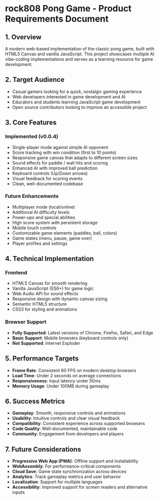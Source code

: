 # rock808 Pong Game - Product Requirements Document

## 1. Overview
A modern web-based implementation of the classic pong game, built with HTML5 Canvas and vanilla JavaScript. This project showcases multiple AI vibe-coding implementations and serves as a learning resource for game development.

## 2. Target Audience
- Casual gamers looking for a quick, nostalgic gaming experience
- Web developers interested in game development and AI
- Educators and students learning JavaScript game development
- Open source contributors looking to improve an accessible project

## 3. Core Features
### Implemented (v0.0.4)
- Single-player mode against simple AI opponent
- Score tracking with win condition (first to 10 points)
- Responsive game canvas that adapts to different screen sizes
- Sound effects for paddle / wall hits and scoring
- Enhanced AI with improved ball prediction
- Keyboard controls (Up/Down arrows)
- Visual feedback for scoring events
- Clean, well-documented codebase

### Future Enhancements
- Multiplayer mode (local/online)
- Additional AI difficulty levels
- Power-ups and special abilities
- High score system with persistent storage
- Mobile touch controls
- Customizable game elements (paddles, ball, colors)
- Game states (menu, pause, game over)
- Player profiles and settings

## 4. Technical Implementation
### Frontend
- HTML5 Canvas for smooth rendering
- Vanilla JavaScript (ES6+) for game logic
- Web Audio API for sound effects
- Responsive design with dynamic canvas sizing
- Semantic HTML5 structure
- CSS3 for styling and animations

### Browser Support
- **Fully Supported**: Latest versions of Chrome, Firefox, Safari, and Edge
- **Basic Support**: Mobile browsers (keyboard controls only)
- **Not Supported**: Internet Exploder

## 5. Performance Targets
- **Frame Rate**: Consistent 60 FPS on modern desktop browsers
- **Load Time**: Under 2 seconds on average connections
- **Responsiveness**: Input latency under 50ms
- **Memory Usage**: Under 100MB during gameplay

## 6. Success Metrics
- **Gameplay**: Smooth, responsive controls and animations
- **Usability**: Intuitive controls and clear visual feedback
- **Compatibility**: Consistent experience across supported browsers
- **Code Quality**: Well-documented, maintainable code
- **Community**: Engagement from developers and players

## 7. Future Considerations
- **Progressive Web App (PWA)**: Offline support and installability
- **WebAssembly**: For performance-critical components
- **Cloud Save**: Game state synchronization across devices
- **Analytics**: Track gameplay metrics and user behavior
- **Localization**: Support for multiple languages
- **Accessibility**: Improved support for screen readers and alternative inputs
